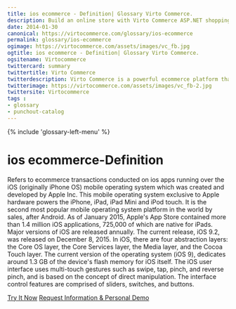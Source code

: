 ```yaml
---
title: ios ecommerce - Definition| Glossary Virto Commerce.
description: Build an online store with Virto Commerce ASP.NET shopping cart software. Benefit from an open source shopping cart software that has every feature you need.
date: 2014-01-30
canonical: https://virtocommerce.com/glossary/ios-ecommerce
permalink: glossary/ios-ecommerce
ogimage: https://virtocommerce.com/assets/images/vc_fb.jpg
ogtitle: ios ecommerce - Definition| Glossary Virto Commerce.
ogsitename: Virtocommerce
twittercard: summary
twittertitle: Virto Commerce
twitterdescription: Virto Commerce is a powerful ecommerce platform that includes everything you need to create an online store and sell online. Try it free with Free Community License
twitterimage: https://virtocommerce.com/assets/images/vc_fb-2.jpg
twittersite: Virtocommerce
tags : 
- glossary
- punchout-catalog
---
```

<div class="business-features clearfix __responsive">
	{% include 'glossary-left-menu' %}
	<div class="business-cnt">
		<div class="head __cart">
			<h1 class="title">ios ecommerce-Definition</h1>
		</div>
		<p class="text">Refers to ecommerce transactions conducted on ios apps running over the iOS (originally iPhone OS) mobile operating system which was created and developed by Apple Inc. This mobile operating system exclusive to Apple hardware powers the iPhone, iPad, iPad Mini and iPod touch. It is the second most popular mobile operating system platform in the world by sales, after Android. As of January 2015, Apple's App Store contained more than 1.4 million iOS applications, 725,000 of which are native for iPads. Major versions of iOS are released annually. The current release, iOS 9.2, was released on December 8, 2015. In iOS, there are four abstraction layers: the Core OS layer, the Core Services layer, the Media layer, and the Cocoa Touch layer. The current version of the operating system (iOS 9), dedicates around 1.3 GB of the device's flash memory for iOS itself. The iOS user interface uses multi-touch gestures such as swipe, tap, pinch, and reverse pinch, and is based on the concept of direct manipulation. The interface control features are comprised of sliders, switches, and buttons.</p>
		<div class="buttons">
			<a class="button fill" href="/try-now">Try It Now</a>
			<a class="button fill" href="/contact-us">Request Information & Personal Demo</a>
		</div>
	</div>
</div>